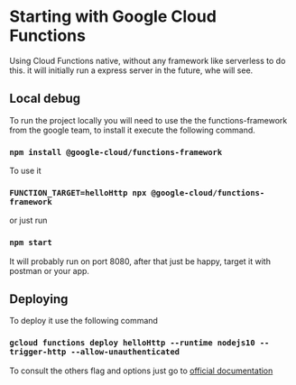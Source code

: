 # Starting with Google Cloud Functions

Using Cloud Functions native, without any framework like serverless to do this. it will initially run a express server in the future, whe will see.

## Local debug

To run the project locally you will need to use the the functions-framework from the google team, to install it execute the following command.

### `npm install @google-cloud/functions-framework`

To use it

### `FUNCTION_TARGET=helloHttp npx @google-cloud/functions-framework`

or just run

### `npm start`

It will probably run on port 8080, after that just be happy, target it with postman or your app.

## Deploying

To deploy it use the following command

### `gcloud functions deploy helloHttp --runtime nodejs10 --trigger-http --allow-unauthenticated`

To consult the others flag and options just go to [official documentation](https://cloud.google.com/functions/docs/deploying/filesystem)